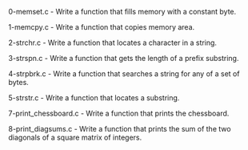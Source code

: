 0-memset.c - Write a function that fills memory with a constant byte.

1-memcpy.c - Write a function that copies memory area.

2-strchr.c - Write a function that locates a character in a string.

3-strspn.c - Write a function that gets the length of a prefix substring.

4-strpbrk.c - Write a function that searches a string for any of a set of bytes.

5-strstr.c - Write a function that locates a substring.

7-print_chessboard.c - Write a function that prints the chessboard.

8-print_diagsums.c - Write a function that prints the sum of the two diagonals of a square matrix of integers.


